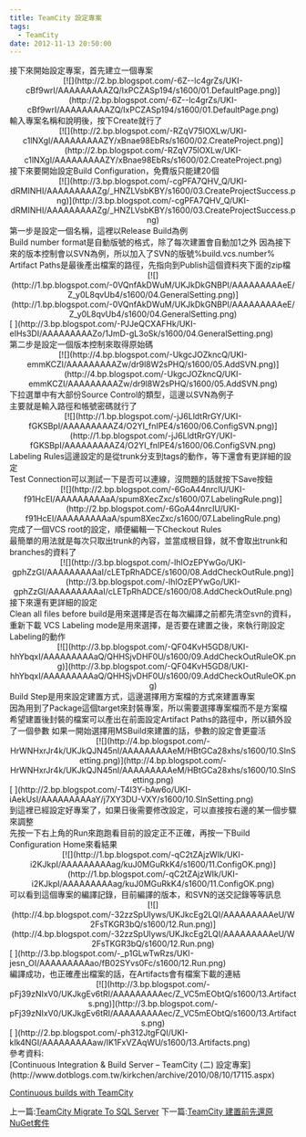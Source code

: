 ```yaml
---
title: TeamCity 設定專案
tags:
  - TeamCity
date: 2012-11-13 20:50:00
---
```


<div class="separator" style="clear: both; text-align: left;">接下來開始設定專案，首先建立一個專案 </div>
<div class="separator" style="clear: both; text-align: center;">[![](http://2.bp.blogspot.com/-6Z--lc4grZs/UKI-cBf9wrI/AAAAAAAAAZQ/IxPCZASp194/s1600/01.DefaultPage.png)](http://2.bp.blogspot.com/-6Z--lc4grZs/UKI-cBf9wrI/AAAAAAAAAZQ/IxPCZASp194/s1600/01.DefaultPage.png)</div>
<div class="separator" style="clear: both; text-align: left;">輸入專案名稱和說明後，按下Create就行了</div><div class="separator" style="clear: both; text-align: center;">[![](http://2.bp.blogspot.com/-RZqV75lOXLw/UKI-c1lNXgI/AAAAAAAAAZY/xBnae98EbRs/s1600/02.CreateProject.png)](http://2.bp.blogspot.com/-RZqV75lOXLw/UKI-c1lNXgI/AAAAAAAAAZY/xBnae98EbRs/s1600/02.CreateProject.png)</div>

<div class="separator" style="clear: both; text-align: left;">接下來要開始設定Build Configuration，免費版只能建20個</div><div class="separator" style="clear: both; text-align: center;">[![](http://3.bp.blogspot.com/-cgPFA7QHV_Q/UKI-dRMINHI/AAAAAAAAAZg/_HNZLVsbKBY/s1600/03.CreateProjectSuccess.png)](http://3.bp.blogspot.com/-cgPFA7QHV_Q/UKI-dRMINHI/AAAAAAAAAZg/_HNZLVsbKBY/s1600/03.CreateProjectSuccess.png)</div>

<div class="separator" style="clear: both; text-align: left;">第一步是設定一個名稱，這裡以Release Build為例</div>Build number format是自動版號的格式，除了每次建置會自動加1之外
因為接下來的版本控制會以SVN為例，所以加入了SVN的版號%build.vcs.number%
Artifact Paths是最後產出檔案的路徑，先指向到Publish這個資料夾下面的zip檔
<div class="separator" style="clear: both; text-align: center;"></div><div class="separator" style="clear: both; text-align: center;">[![](http://1.bp.blogspot.com/-0VQnfAkDWuM/UKJkDkGNBPI/AAAAAAAAAeE/Z_y0L8qvUb4/s1600/04.GeneralSetting.png)](http://1.bp.blogspot.com/-0VQnfAkDWuM/UKJkDkGNBPI/AAAAAAAAAeE/Z_y0L8qvUb4/s1600/04.GeneralSetting.png)</div>[
](http://3.bp.blogspot.com/-PJJeQCXAFHk/UKI-eIHs3DI/AAAAAAAAAZo/1JmD-gL3oSk/s1600/04.GeneralSetting.png)

<div class="separator" style="clear: both; text-align: left;">第二步是設定一個版本控制來取得原始碼</div><div class="separator" style="clear: both; text-align: center;">[![](http://4.bp.blogspot.com/-UkgcJOZkncQ/UKI-emmKCZI/AAAAAAAAAZw/dr9l8W2sPHQ/s1600/05.AddSVN.png)](http://4.bp.blogspot.com/-UkgcJOZkncQ/UKI-emmKCZI/AAAAAAAAAZw/dr9l8W2sPHQ/s1600/05.AddSVN.png)</div>

<div class="separator" style="clear: both; text-align: left;">下拉選單中有大部份Source Control的類型，這邊以SVN為例子</div>主要就是輸入路徑和帳號密碼就行了
<div class="separator" style="clear: both; text-align: center;">[![](http://1.bp.blogspot.com/-jJ6LldtRrGY/UKI-fGKSBpI/AAAAAAAAAZ4/O2YI_fnIPE4/s1600/06.ConfigSVN.png)](http://1.bp.blogspot.com/-jJ6LldtRrGY/UKI-fGKSBpI/AAAAAAAAAZ4/O2YI_fnIPE4/s1600/06.ConfigSVN.png)</div>

<div class="separator" style="clear: both; text-align: left;">Labeling Rules這邊設定的是從trunk分支到tags的動作，等下還會有更詳細的設定</div>Test Connection可以測試一下是否可以連線，沒問題的話就按下Save按鈕
<div class="separator" style="clear: both; text-align: center;">[![](http://2.bp.blogspot.com/-6GoA44nrcIU/UKI-f91HcEI/AAAAAAAAAaA/spum8XecZxc/s1600/07.LabelingRule.png)](http://2.bp.blogspot.com/-6GoA44nrcIU/UKI-f91HcEI/AAAAAAAAAaA/spum8XecZxc/s1600/07.LabelingRule.png)</div>

<div class="separator" style="clear: both; text-align: left;">完成了一個VCS root的設定，順便編輯一下Checkout Rules</div>最簡單的用法就是每次只取出trunk的內容，並當成根目錄，就不會取出trunk和branches的資料了
<div class="separator" style="clear: both; text-align: center;">[![](http://3.bp.blogspot.com/-lhIOzEPYwGo/UKI-gphZzGI/AAAAAAAAAaI/cLETpRhADCE/s1600/08.AddCheckOutRule.png)](http://3.bp.blogspot.com/-lhIOzEPYwGo/UKI-gphZzGI/AAAAAAAAAaI/cLETpRhADCE/s1600/08.AddCheckOutRule.png)</div>

<div class="separator" style="clear: both; text-align: left;">接下來還有更詳細的設定</div>Clean all files before build是用來選擇是否在每次編譯之前都先清空svn的資料，重新下載
VCS Labeling mode是用來選擇，是否要在建置之後，來執行剛設定Labeling的動作
<div class="separator" style="clear: both; text-align: center;">[![](http://3.bp.blogspot.com/-QF04KvH5GD8/UKI-hhYbqxI/AAAAAAAAAaQ/QHHSjvDHF0U/s1600/09.AddCheckOutRuleOK.png)](http://3.bp.blogspot.com/-QF04KvH5GD8/UKI-hhYbqxI/AAAAAAAAAaQ/QHHSjvDHF0U/s1600/09.AddCheckOutRuleOK.png)</div>

<div class="separator" style="clear: both; text-align: left;">Build Step是用來設定建置方式，這邊選擇用方案檔的方式來建置專案</div>因為用到了Package這個target來封裝專案，所以需要選擇專案檔而不是方案檔
希望建置後封裝的檔案可以產出在前面設定Artifact Paths的路徑中，所以額外設了一個參數 
如果一開始選擇用MSBuild來建置的話，參數的設定會更靈活
<div class="separator" style="clear: both; text-align: center;"></div><div class="separator" style="clear: both; text-align: center;">[![](http://4.bp.blogspot.com/-HrWNHxrJr4k/UKJkQJN45nI/AAAAAAAAAeM/HBtGCa28xhs/s1600/10.SlnSetting.png)](http://4.bp.blogspot.com/-HrWNHxrJr4k/UKJkQJN45nI/AAAAAAAAAeM/HBtGCa28xhs/s1600/10.SlnSetting.png)</div>[
](http://2.bp.blogspot.com/-T4I3Y-bAw6o/UKI-iAekUsI/AAAAAAAAAaY/j7XY3DU-VXY/s1600/10.SlnSetting.png)

<div class="separator" style="clear: both; text-align: left;">到這裡已經設定好專案了，如果日後需要修改設定，可以直接按右邊的某一個步驟來調整</div>先按一下右上角的Run來跑跑看目前的設定正不正確，再按一下Build Configuration Home來看結果
<div class="separator" style="clear: both; text-align: center;">[![](http://1.bp.blogspot.com/-qC2tZAjzWIk/UKI-i2KJkpI/AAAAAAAAAag/kuJ0MGuRkK4/s1600/11.ConfigOK.png)](http://1.bp.blogspot.com/-qC2tZAjzWIk/UKI-i2KJkpI/AAAAAAAAAag/kuJ0MGuRkK4/s1600/11.ConfigOK.png)</div>

<div class="separator" style="clear: both; text-align: left;">可以看到這個專案的編譯記錄，目前編譯的版本，和SVN的送交記錄等等訊息</div><div class="separator" style="clear: both; text-align: center;"></div><div class="separator" style="clear: both; text-align: center;">[![](http://4.bp.blogspot.com/-32zzSpUlyws/UKJkcEg2LQI/AAAAAAAAAeU/W2FsTKGR3bQ/s1600/12.Run.png)](http://4.bp.blogspot.com/-32zzSpUlyws/UKJkcEg2LQI/AAAAAAAAAeU/W2FsTKGR3bQ/s1600/12.Run.png)</div>[
](http://3.bp.blogspot.com/-_p1GLwTwRzs/UKI-jesn_OI/AAAAAAAAAao/fB02SYvs0Fc/s1600/12.Run.png)

<div class="separator" style="clear: both; text-align: left;">編譯成功，也正確產出檔案的話，在Artifacts會有檔案下載的連結</div><div class="separator" style="clear: both; text-align: center;"></div><div class="separator" style="clear: both; text-align: center;">[![](http://3.bp.blogspot.com/-pFj39zNIxV0/UKJkgEv6tRI/AAAAAAAAAec/Z_VC5mEObtQ/s1600/13.Artifacts.png)](http://3.bp.blogspot.com/-pFj39zNIxV0/UKJkgEv6tRI/AAAAAAAAAec/Z_VC5mEObtQ/s1600/13.Artifacts.png)</div>[
](http://2.bp.blogspot.com/-ph312JtgFQI/UKI-kIk4NGI/AAAAAAAAAaw/IK1FxVZAqWU/s1600/13.Artifacts.png)

<div class="separator" style="clear: both; text-align: left;">參考資料:</div>
[Continuous Integration &amp; Build Server – TeamCity (二) 設定專案](http://www.dotblogs.com.tw/kirkchen/archive/2010/08/10/17115.aspx)

[Continuous builds with TeamCity ](http://www.troyhunt.com/2010/11/you-deploying-it-wrong-teamcity_25.html)

上一篇:[TeamCity Migrate To SQL Server](http://blog.developer.idv.tw/2012/11/teamcity-migrate-to-sql-server.html)
下一篇:[TeamCity 建置前先還原NuGet套件](http://blog.developer.idv.tw/2012/11/teamcity-nuget.html)